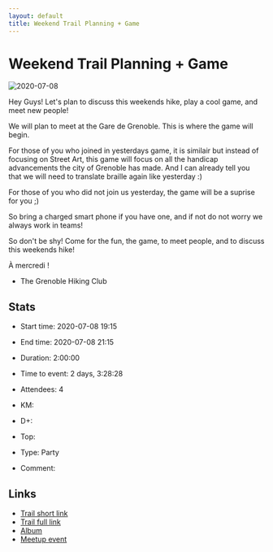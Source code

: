 ```yaml
---
layout: default
title: Weekend Trail Planning + Game
---
```


# Weekend Trail Planning + Game

![2020-07-08](/Stats/img/orig/2020-07-08.jpg)

Hey Guys! Let's plan to discuss this weekends hike, play a cool game, and meet new people!

We will plan to meet at the Gare de Grenoble. This is where the game will begin.

For those of you who joined in yesterdays game, it is similair but instead of focusing on Street Art, this game will focus on all the handicap advancements the city of Grenoble has made. And I can already tell you that we will need to translate braille again like yesterday :)

For those of you who did not join us yesterday, the game will be a suprise for you ;)

So bring a charged smart phone if you have one, and if not do not worry we always work in teams!

So don't be shy! Come for the fun, the game, to meet people, and to discuss this weekends hike!

À mercredi !

- The Grenoble Hiking Club

## Stats

- Start time: 2020-07-08 19:15
- End time: 2020-07-08 21:15
- Duration: 2:00:00
- Time to event: 2 days, 3:28:28
- Attendees: 4

- KM: 
- D+: 
- Top: 
- Type: Party
- Comment: 

## Links

- [Trail short link]()
- [Trail full link]()
- [Album](https://binnette.github.io/GacImg2020/)
- [Meetup event](https://www.meetup.com/grenoble-adventure-club-english-french/events/271749780/)
